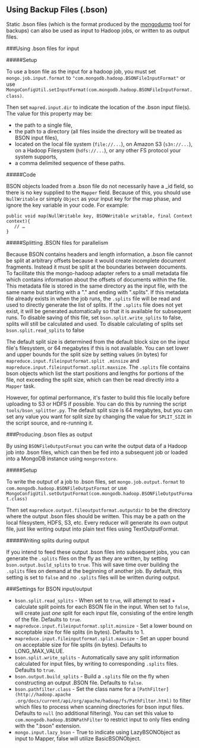 ## Using Backup Files (.bson)

Static .bson files (which is the format produced by the [mongodump](http://docs.mongodb.org/manual/reference/program/mongodump/) tool for 
backups) can also be used as input to Hadoop jobs, or written to as output files.

###Using .bson files for input

#####Setup

To use a bson file as the input for a hadoop job, you must set `mongo.job.input.format` to `"com.mongodb.hadoop.BSONFileInputFormat"` or 
use `MongoConfigUtil.setInputFormat(com.mongodb.hadoop.BSONFileInputFormat.class)`.

Then set `mapred.input.dir` to indicate the location of the .bson input file(s). The value for this property may be:

* the path to a single file,
* the path to a directory (all files inside the directory will be treated as BSON input files), 
* located on the local file system (`file://...`), on Amazon S3 (`s3n://...`), on a Hadoop Filesystem (`hdfs://...`), or any other FS 
protocol your system supports,
* a comma delimited sequence of these paths.

#####Code

BSON objects loaded from a .bson file do not necessarily have a _id field, so there is no key supplied to the `Mapper` field. Because of 
this, you should use `NullWritable` or simply `Object` as your input key for the map phase, and ignore the key variable in your code. 
For example:

	public void map(NullWritable key, BSONWritable writable, final Context context){
	   // …
	}

#####Splitting .BSON files for parallelism

Because BSON contains headers and length information, a .bson file cannot be split at arbitrary offsets because it would create incomplete 
document fragments. Instead it must be split at the boundaries between documents. To facilitate this the mongo-hadoop adapter refers to a 
small metadata file which contains information about the offsets of documents within the file. This metadata file is stored in the same 
directory as the input file, with the same name but starting with a "." and ending with ".splits". If this metadata file already exists in 
when the job runs, the `.splits` file will be read and used to directly generate the list of splits. If the `.splits` file does not yet 
exist, it will be generated automatically so that it is available for subsequent runs. To disable saving of this file, set 
`bson.split.write_splits` to false, splits will still be calculated and used.  To disable calculating of splits set 
`bson.split.read_splits` to false

The default split size is determined from the default block size on the input file's filesystem, or 64 megabytes if this is not available. 
You can set lower and upper bounds for the split size by setting values (in bytes) for `mapreduce.input.fileinputformat.split
.minsize` and `mapreduce.input.fileinputformat.split.maxsize`.  The `.splits` file contains bson objects which list the start positions 
and lengths for portions of the file, not exceeding the split size, which can then be read directly into a `Mapper` task. 

However, for optimal performance, it's faster to build this file locally before uploading to S3 or HDFS if possible. You can do this by 
running the script `tools/bson_splitter.py`. The default split size is 64 megabytes, but you can set any value you want for split size by 
changing the value for `SPLIT_SIZE` in the script source, and re-running it.

 
###Producing .bson files as output

By using `BSONFileOutputFormat` you can write the output data of a Hadoop job into .bson files, which can then be fed into a subsequent 
job or loaded into a MongoDB instance using `mongorestore`.

#####Setup

To write the output of a job to .bson files, set `mongo.job.output.format` to `com.mongodb.hadoop.BSONFileOutputFormat` or use 
`MongoConfigUtil.setOutputFormat(com.mongodb.hadoop.BSONFileOutputFormat.class)`

Then set `mapreduce.output.fileoutputformat.outputdir` to be the directory where the output .bson files should be written. This may be a
 path on the local filesystem, HDFS, S3, etc.  Every reducer will generate its own output file, just like writing output into plain text 
 files using TextOutputFormat.

#####Writing splits during output

If you intend to feed these output .bson files into subsequent jobs, you can generate the `.splits` files on the fly as they are 
written, by setting `bson.output.build_splits` to `true`. This will save time over building the `.splits` files on demand at the 
beginning of another job. By default, this setting is set to `false` and no `.splits` files will be written during output.

###Settings for BSON input/output

* `bson.split.read_splits` - When set to `true`, will attempt to read + calculate split points for each BSON file in the input. When set 
to `false`, will create just *one* split for each input file, consisting of the entire length of the file. Defaults to `true`.
* `mapreduce.input.fileinputformat.split.minsize` - Set a lower bound on acceptable size for file splits (in bytes). Defaults to 1.
* `mapreduce.input.fileinputformat.split.maxsize` - Set an upper bound on acceptable size for file splits (in bytes). Defaults to 
LONG_MAX_VALUE.
* `bson.split.write_splits` - Automatically save any split information calculated for input files, 
by writing to corresponding `.splits` files. Defaults to `true`.
* `bson.output.build_splits` - Build a `.splits` file on the fly when constructing an output .BSON file. Defaults to `false`.
* `bson.pathfilter.class` - Set the class name for a `[PathFilter](http://hadoop.apache
.org/docs/current/api/org/apache/hadoop/fs/PathFilter.html)` to filter which files to process when scanning directories for bson input 
files. Defaults to `null` (no additional filtering). You can set this value to `com.mongodb.hadoop.BSONPathFilter` to restrict input to 
only files ending with the ".bson" extension.
* `mongo.input.lazy_bson` - True to indicate using LazyBSONObject as input to Mapper, false will utilize BasicBSONObject.
